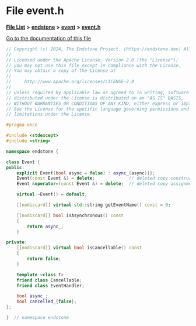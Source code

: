 

# File event.h

[**File List**](files.md) **>** [**endstone**](dir_6cf277b678674f97c7a2b6b3b2447b33.md) **>** [**event**](dir_f1d783c0ad83ee143d16e768ebca51c8.md) **>** [**event.h**](event_8h.md)

[Go to the documentation of this file](event_8h.md)


```C++
// Copyright (c) 2024, The Endstone Project. (https://endstone.dev) All Rights Reserved.
//
// Licensed under the Apache License, Version 2.0 (the "License");
// you may not use this file except in compliance with the License.
// You may obtain a copy of the License at
//
//     http://www.apache.org/licenses/LICENSE-2.0
//
// Unless required by applicable law or agreed to in writing, software
// distributed under the License is distributed on an "AS IS" BASIS,
// WITHOUT WARRANTIES OR CONDITIONS OF ANY KIND, either express or implied.
// See the License for the specific language governing permissions and
// limitations under the License.

#pragma once

#include <stdexcept>
#include <string>

namespace endstone {

class Event {
public:
    explicit Event(bool async = false) : async_(async){};
    Event(const Event &) = delete;             // deleted copy constructor
    Event &operator=(const Event &) = delete;  // deleted copy assignment operator

    virtual ~Event() = default;

    [[nodiscard]] virtual std::string getEventName() const = 0;

    [[nodiscard]] bool isAsynchronous() const
    {
        return async_;
    }

private:
    [[nodiscard]] virtual bool isCancellable() const
    {
        return false;
    }

    template <class T>
    friend class Cancellable;
    friend class EventHandler;

    bool async_;
    bool cancelled_{false};
};

}  // namespace endstone
```


